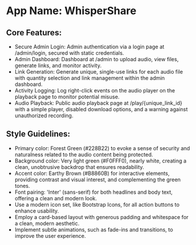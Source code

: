 # **App Name**: WhisperShare

## Core Features:

- Secure Admin Login: Admin authentication via a login page at /admin/login, secured with static credentials.
- Admin Dashboard: Dashboard at /admin to upload audio, view files, generate links, and monitor activity.
- Link Generation: Generate unique, single-use links for each audio file with quantity selection and link management within the admin dashboard.
- Activity Logging: Log right-click events on the audio player on the playback page to monitor potential misuse.
- Audio Playback: Public audio playback page at /play/{unique_link_id} with a simple player, disabled download options, and a warning against unauthorized recording.

## Style Guidelines:

- Primary color: Forest Green (#228B22) to evoke a sense of security and naturalness related to the audio content being protected.
- Background color: Very light green (#F0FFF0), nearly white, creating a clean, unobtrusive backdrop that ensures readability.
- Accent color: Earthy Brown (#B8860B) for interactive elements, providing contrast and visual interest, and complementing the green tones.
- Font pairing: 'Inter' (sans-serif) for both headlines and body text, offering a clean and modern look.
- Use a modern icon set, like Bootstrap Icons, for all action buttons to enhance usability.
- Employ a card-based layout with generous padding and whitespace for a clean, modern aesthetic.
- Implement subtle animations, such as fade-ins and transitions, to improve the user experience.